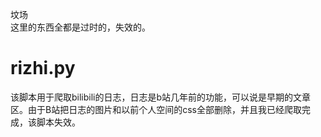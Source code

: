 坟场<br>
这里的东西全都是过时的，失效的。
# rizhi.py
该脚本用于爬取bilibili的日志，日志是b站几年前的功能，可以说是早期的文章区。由于B站把日志的图片和以前个人空间的css全部删除，并且我已经爬取完成，该脚本失效。
